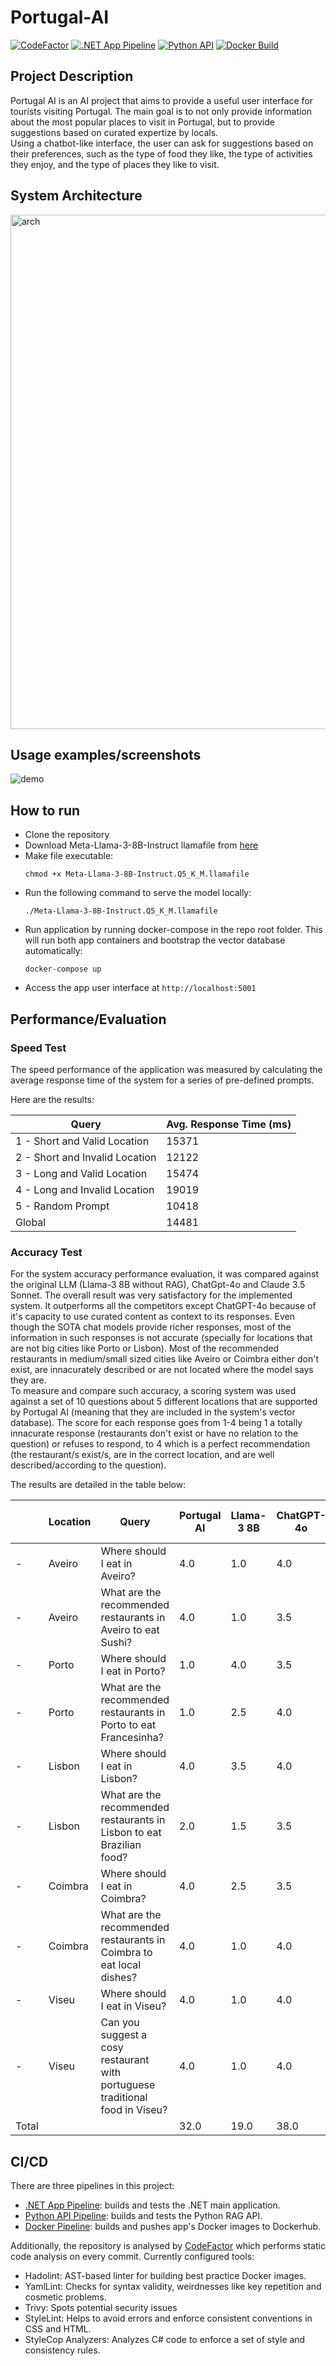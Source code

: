 # Portugal-AI

[![CodeFactor](https://www.codefactor.io/repository/github/jpscardoso97/portugal-ai/badge)](https://www.codefactor.io/repository/github/jpscardoso97/portugal-ai)
[![.NET App Pipeline](https://github.com/jpscardoso97/portugal-ai/actions/workflows/dotnet.yml/badge.svg)](https://github.com/jpscardoso97/portugal-ai/actions/workflows/dotnet.yml)
[![Python API](https://github.com/jpscardoso97/portugal-ai/actions/workflows/python.yml/badge.svg)](https://github.com/jpscardoso97/portugal-ai/actions/workflows/python.yml)
[![Docker Build](https://github.com/jpscardoso97/portugal-ai/actions/workflows/docker.yml/badge.svg)](https://github.com/jpscardoso97/portugal-ai/actions/workflows/docker.yml)

## Project Description

Portugal AI is an AI project that aims to provide a useful user interface for tourists visiting Portugal. The main goal is to not only provide information about the most popular places to visit in Portugal, but to provide suggestions based on curated expertize by locals.  
Using a chatbot-like interface, the user can ask for suggestions based on their preferences, such as the type of food they like, the type of activities they enjoy, and the type of places they like to visit.  

## System Architecture

<img width="823" alt="arch" src="https://github.com/jpscardoso97/portugal-ai/assets/29354431/72ca91df-384e-46a3-970a-4d3d71aa8c51">

## Usage examples/screenshots

![demo](https://github.com/user-attachments/assets/a27f5907-7fce-4b4b-8ab9-90813a7618d2)

## How to run
- Clone the repository
- Download Meta-Llama-3-8B-Instruct llamafile from [here](https://huggingface.co/Mozilla/Meta-Llama-3-8B-Instruct-llamafile/resolve/main/Meta-Llama-3-8B-Instruct.Q5_K_M.llamafile?download=true)
- Make file executable: 
  ```
  chmod +x Meta-Llama-3-8B-Instruct.Q5_K_M.llamafile
  ```
- Run the following command to serve the model locally: 
  ```
  ./Meta-Llama-3-8B-Instruct.Q5_K_M.llamafile
  ```
- Run application by running docker-compose in the repo root folder. This will run both app containers and bootstrap the vector database automatically:
  ```
  docker-compose up
  ```
- Access the app user interface at `http://localhost:5001`

## Performance/Evaluation

### Speed Test 
The speed performance of the application was measured by calculating the average response time of the system for a series of pre-defined prompts.  

Here are the results:  

|              Query                |   Avg. Response Time (ms) |
|-----------------------------------|---------------------------|
|  1  - Short and Valid Location    |           15371           |
|  2  - Short and Invalid Location  |           12122           |
|  3  - Long and Valid Location     |           15474           |
|  4  - Long and Invalid Location   |           19019           |
|  5  - Random Prompt               |           10418           |
|             Global                |           14481           |

### Accuracy Test 
For the system accuracy performance evaluation, it was compared against the original LLM (Llama-3 8B without RAG), ChatGpt-4o and Claude 3.5 Sonnet.
The overall result was very satisfactory for the implemented system. It outperforms all the competitors except ChatGPT-4o because of it's capacity to use curated content as context to its responses. Even though the SOTA chat models provide richer responses, most of the information in such responses is not accurate (specially for locations that are not big cities like Porto or Lisbon). Most of the recommended restaurants in medium/small sized cities like Aveiro or Coimbra either don't exist, are innacurately described or are not located where the model says they are.   
To measure and compare such accuracy, a scoring system was used against a set of 10 questions about 5 different locations that are supported by Portugal AI (meaning that they are included in the system's vector database). The score for each response goes from 1-4 being 1 a totally innacurate response (restaurants don't exist or have no relation to the question) or refuses to respond, to 4 which is a perfect recommendation (the restaurant/s exist/s, are in the correct location, and are well described/according to the question).   

The results are detailed in the table below:

|        | Location | Query                                                                        | Portugal AI | Llama-3 8B | ChatGPT-4o | Claude 3.5 Sonnet |
|--------|----------|------------------------------------------------------------------------------|-------------|------------|------------|-------------------|
|   -    | Aveiro   | Where should I eat in Aveiro?                                                |     4.0     |    1.0     |     4.0    |        4.0        |
|   -    | Aveiro   | What are the recommended restaurants in Aveiro to eat Sushi?                 |     4.0     |    1.0     |     3.5    |        1.0        |
|   -    | Porto    | Where should I eat in Porto?                                                 |     1.0     |    4.0     |     3.5    |        4.0        |
|   -    | Porto    | What are the recommended restaurants in Porto to eat Francesinha?            |     1.0     |    2.5     |     4.0    |        3.5        |
|   -    | Lisbon   | Where should I eat in Lisbon?                                                |     4.0     |    3.5     |     4.0    |        4.0        |
|   -    | Lisbon   | What are the recommended restaurants in Lisbon to eat Brazilian food?        |     2.0     |    1.5     |     3.5    |        2.0        |
|   -    | Coimbra  | Where should I eat in Coimbra?                                               |     4.0     |    2.5     |     3.5    |        4.0        |
|   -    | Coimbra  | What are the recommended restaurants in Coimbra to eat local dishes?         |     4.0     |    1.0     |     4.0    |        4.0        |
|   -    | Viseu    | Where should I eat in Viseu?                                                 |     4.0     |    1.0     |     4.0    |        1.0        |
|   -    | Viseu    | Can you suggest a cosy restaurant with portuguese traditional food in Viseu? |     4.0     |    1.0     |     4.0    |        1.0        |
| Total  |          |                                                                              |     32.0    |    19.0    |     38.0   |        28.0         |

## CI/CD
There are three pipelines in this project:
- [.NET App Pipeline](https://github.com/jpscardoso97/portugal-ai/actions/workflows/dotnet.yml): builds and tests the .NET main application.
- [Python API Pipeline](https://github.com/jpscardoso97/portugal-ai/actions/workflows/python.yml): builds and tests the Python RAG API.
- [Docker Pipeline](https://github.com/jpscardoso97/portugal-ai/actions/workflows/docker.yml): builds and pushes app's Docker images to Dockerhub.

Additionally, the repository is analysed by [CodeFactor](https://www.codefactor.io/repository/github/jpscardoso97/portugal-ai) which performs static code analysis on every commit. Currently configured tools:
- Hadolint: AST-based linter for building best practice Docker images.
- YamlLint: Checks for syntax validity, weirdnesses like key repetition and cosmetic problems.
- Trivy: Spots potential security issues
- StyleLint: Helps to avoid errors and enforce consistent conventions in CSS and HTML.
- StyleCop Analyzers: Analyzes C# code to enforce a set of style and consistency rules.


